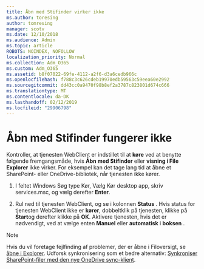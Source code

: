 ```yaml
---
title: Åbn med Stifinder virker ikke
ms.author: toresing
author: tomresing
manager: scotv
ms.date: 12/10/2018
ms.audience: Admin
ms.topic: article
ROBOTS: NOINDEX, NOFOLLOW
localization_priority: Normal
ms.collection: Adm_O365
ms.custom: Adm_O365
ms.assetid: b8f07022-69fe-4112-a2f6-d3a6cedb966c
ms.openlocfilehash: f788c3c626cdeb19970edb59563c59eea60e2992
ms.sourcegitcommit: dd43cc0a9470f98b8ef2a3787c823801d674c666
ms.translationtype: MT
ms.contentlocale: da-DK
ms.lasthandoff: 02/12/2019
ms.locfileid: "29906798"
---
```

# <a name="open-with-explorer-isnt-working"></a>Åbn med Stifinder fungerer ikke

Kontroller, at tjenesten WebClient er indstillet til at **køre** ved at benytte følgende fremgangsmåde, hvis **Åbn med Stifinder** eller **visning i File Explorer** ikke virker. For eksempel kan det tage lang tid at åbne et SharePoint- eller OneDrive-bibliotek, når tjenesten ikke kører. 
  
1. I feltet Windows Søg type Kør, Vælg Kør desktop app, skriv services.msc, og vælg derefter **Enter**.
    
2. Rul ned til tjenesten WebClient, og se i kolonnen **Status** . Hvis status for tjenesten WebClient ikke er **kører**, dobbeltklik på tjenesten, klikke på **Start**og derefter klikke på **OK**. Aktivere tjenesten, hvis det er nødvendigt, ved at vælge enten **Manuel** eller **automatisk** i **boksen** . 
    
> [!NOTE]
> Hvis du vil foretage fejlfinding af problemer, der er åbne i Filoversigt, se [åbne i Explorer](https://go.microsoft.com/fwlink/?linkid=871665). Udforsk synkronisering som et bedre alternativ: [Synkroniser SharePoint-filer med den nye OneDrive sync-klient](https://go.microsoft.com/fwlink/?linkid=871666). 
  


